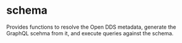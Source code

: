 # schema

Provides functions to resolve the Open DDS metadata, generate the GraphQL scehma
from it, and execute queries against the schema.
